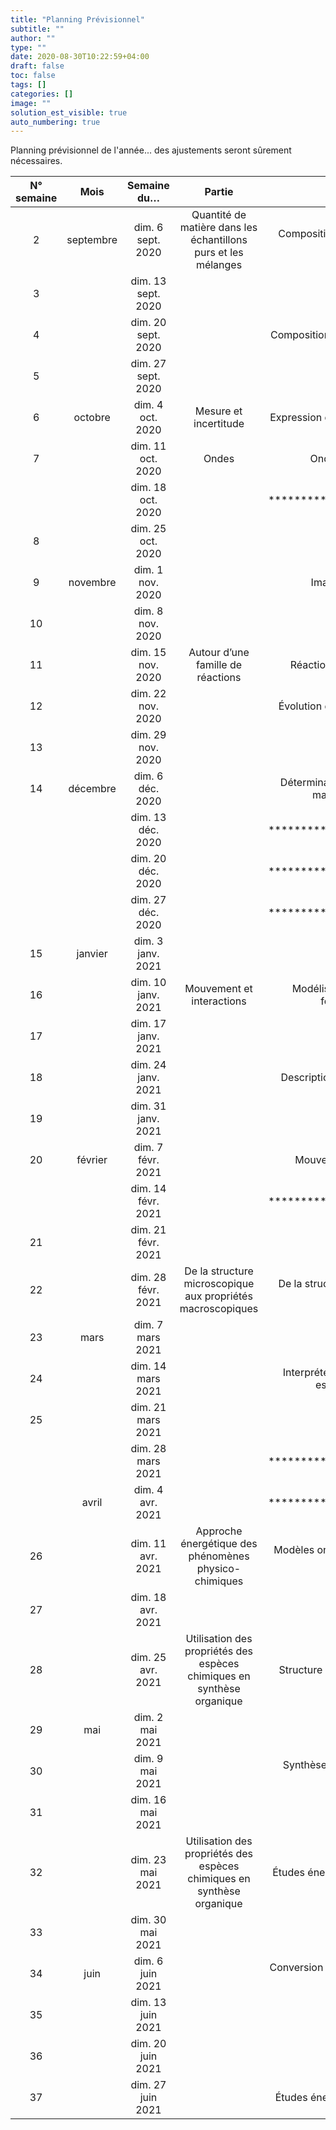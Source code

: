 ```yaml
---
title: "Planning Prévisionnel"
subtitle: ""
author: ""
type: ""
date: 2020-08-30T10:22:59+04:00
draft: false
toc: false
tags: []
categories: []
image: ""
solution_est_visible: true
auto_numbering: true
---
```

Planning prévisionnel de l'année... des ajustements seront sûrement nécessaires.

| N° semaine | Mois | Semaine du… | Partie | Chapitre | Correspondance livre |
|:-:|:-:|:-:|:-:|:-:|:-:|
| 2 | septembre | dim. 6 sept. 2020 | Quantité de matière dans les échantillons purs et les mélanges | Composition chimique des corps purs | C1 |
| 3 |  | dim. 13 sept. 2020 |  |  |  |
| 4 |  | dim. 20 sept. 2020 |  | Composition chimique des solutions | C2 |
| 5 |  | dim. 27 sept. 2020 |  |  |  |
| 6 | octobre | dim. 4 oct. 2020 | Mesure et incertitude | Expression du résultat d’une mesure |  |
| 7 |  | dim. 11 oct. 2020 | Ondes | Ondes mécaniques | C16 |
|  |  | dim. 18 oct. 2020 |  | *************************** |  |
| 8 |  | dim. 25 oct. 2020 |  |  |  |
| 9 | novembre | dim. 1 nov. 2020 |  | Images et couleurs | C17 |
| 10 |  | dim. 8 nov. 2020 |  |  |  |
| 11 |  | dim. 15 nov. 2020 | Autour d’une famille de réactions | Réactions d’oxydoréduction | C4 |
| 12 |  | dim. 22 nov. 2020 |  | Évolution d’un système chimique | C3 |
| 13 |  | dim. 29 nov. 2020 |  |  |  |
| 14 | décembre | dim. 6 déc. 2020 |  | Détermination d’une quantité de matière par titrage | C5 |
|  |  | dim. 13 déc. 2020 |  | *************************** |  |
|  |  | dim. 20 déc. 2020 |  | *************************** |  |
|  |  | dim. 27 déc. 2020 |  | *************************** |  |
| 15 | janvier | dim. 3 janv. 2021 |  |  |  |
| 16 |  | dim. 10 janv. 2021 | Mouvement et interactions | Modélisation d’interactions fondamentales | C11 |
| 17 |  | dim. 17 janv. 2021 |  |  |  |
| 18 |  | dim. 24 janv. 2021 |  | Description d’un fluide au repos | C12 |
| 19 |  | dim. 31 janv. 2021 |  |  |  |
| 20 | février | dim. 7 févr. 2021 |  | Mouvement d’un système | C13 |
|  |  | dim. 14 févr. 2021 |  | *************************** |  |
| 21 |  | dim. 21 févr. 2021 |  |  |  |
| 22 |  | dim. 28 févr. 2021 | De la structure microscopique aux propriétés macroscopiques | De la structure à la polarité d’une entité | C6 |
| 23 | mars | dim. 7 mars 2021 |  |  |  |
| 24 |  | dim. 14 mars 2021 |  | Interpréter les propriétés d’une espèce chimique | C7 |
| 25 |  | dim. 21 mars 2021 |  |  |  |
|  |  | dim. 28 mars 2021 |  | *************************** |  |
|  | avril | dim. 4 avr. 2021 |  | *************************** |  |
| 26 |  | dim. 11 avr. 2021 | Approche énergétique des phénomènes physico-chimiques | Modèles ondulatoire et particulaire de la lumière | C18 |
| 27 |  | dim. 18 avr. 2021 |  |  |  |
| 28 |  | dim. 25 avr. 2021 | Utilisation des propriétés des espèces chimiques en synthèse organique | Structure des entités organiques | C8 |
| 29 | mai | dim. 2 mai 2021 |  |  |  |
| 30 |  | dim. 9 mai 2021 |  | Synthèse d’espèces chimiques organiques | C9 |
| 31 |  | dim. 16 mai 2021 |  |  |  |
| 32 |  | dim. 23 mai 2021 | Utilisation des propriétés des espèces chimiques en synthèse organique | Études énergétiques en mécanique | C15 |
| 33 |  | dim. 30 mai 2021 |  |  |  |
| 34 | juin | dim. 6 juin 2021 |  | Conversion d’énergie au cours d’une combustion | C10 |
| 35 |  | dim. 13 juin 2021 |  |  |  |
| 36 |  | dim. 20 juin 2021 |  |  |  |
| 37 |  | dim. 27 juin 2021 |  | Études énergétiques en électricité | C10 |